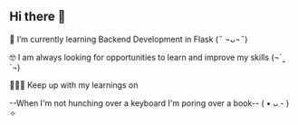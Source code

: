 ## Hi there 👋


🌱 I’m currently learning Backend Development in Flask (˵ ¬ᴗ¬˵)

🤓 I am always looking for opportunities to learn and improve my skills (¬`‸´¬)

🧑🏻‍💻 Keep up with my learnings on 

--When I'm not hunching over a keyboard I'm poring over a book-- ( • ᴗ - ) ✧



<!--
**i-am-meghana/i-am-meghana** is a ✨ _special_ ✨ repository because its `README.md` (this file) appears on your GitHub profile.

Here are some ideas to get you started:

- 🔭 I’m currently working on ...
- 🌱 I’m currently learning ...
- 👯 I’m looking to collaborate on ...
- 🤔 I’m looking for help with ...
- 💬 Ask me about ...
- 📫 How to reach me: ...
- 😄 Pronouns: ...
- ⚡ Fun fact: ...
-->
